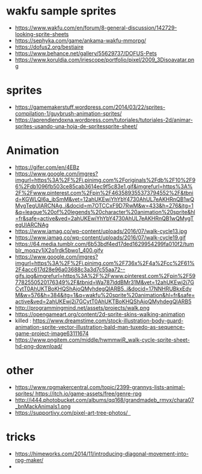 # wakfu sample sprites
- https://www.wakfu.com/en/forum/8-general-discussion/142729-looking-sprite-sheets  
- https://sephyka.com/game/ankama-wakfu-mmorpg/  
- https://dofus2.org/bestiaire  
- https://www.behance.net/gallery/55629737/DOFUS-Pets  
- https://www.koruldia.com/iriescope/portfolio/pixel/2009_3Disoavatar.png  


# sprites
- https://gamemakerstuff.wordpress.com/2014/03/22/sprites-compilation-1/guybrush-animation-sprites/  
- https://aprendiendoxna.wordpress.com/tutoriales/tutoriales-2d/animar-sprites-usando-una-hoja-de-spritessprite-sheet/ 

# Animation
- https://gifer.com/en/4EBz
- https://www.google.com/imgres?imgurl=https%3A%2F%2Fi.pinimg.com%2Foriginals%2Fdb%2F10%2F96%2Fdb1096fb503ce85cab3614ec9f5c83e1.gif&imgrefurl=https%3A%2F%2Fwww.pinterest.com%2Fpin%2F463589355373794552%2F&tbnid=KGWLQI6a_ibSmM&vet=12ahUKEwiYhYbY4730AhUL7eAKHRnQB1wQMygTegUIARCNAg..i&docid=m7OTCCxF9D7RwM&w=433&h=276&itg=1&q=league%20of%20legends%20character%20animation%20sprite&hl=fr&safe=active&ved=2ahUKEwiYhYbY4730AhUL7eAKHRnQB1wQMygTegUIARCNAg
- https://www.iamag.co/wp-content/uploads/2016/07/walk-cycle13.jpg
- https://www.iamag.co/wp-content/uploads/2016/07/walk-cycle19.gif
- https://64.media.tumblr.com/6b53bdf4ed17ded1629954299fa010f2/tumblr_moqzv1jX2q1rdk5bwo1_400.gifv
- https://www.google.com/imgres?imgurl=https%3A%2F%2Fi.pinimg.com%2F736x%2F4a%2Fcc%2F61%2F4acc617d28e96a03688c3a3d7c55aa72--gifs.jpg&imgrefurl=https%3A%2F%2Fwww.pinterest.com%2Fpin%2F597782550520176349%2F&tbnid=Wa787lddBMr31M&vet=12ahUKEwj2j7GCytT0AhUKTBoKHQShAjoQMyhdegQIARB5..i&docid=17NNHRUBkxEdvM&w=576&h=384&itg=1&q=wakfu%20sprite%20animation&hl=fr&safe=active&ved=2ahUKEwj2j7GCytT0AhUKTBoKHQShAjoQMyhdegQIARB5
- http://programmingmind.net/assets/projects/walk.png
- https://opengameart.org/content/2d-sprite-skins-walking-animation
- killed : https://www.dreamstime.com/stock-illustration-body-guard-animation-sprite-vector-illustration-bald-man-tuxedo-as-sequence-game-project-image63111674
- https://www.pngitem.com/middle/hwmmwiR_walk-cycle-sprite-sheet-hd-png-download/

# other
- https://www.rpgmakercentral.com/topic/2399-grannys-lists-animal-sprites/ https://itch.io/game-assets/free/genre-rpg
- http://i444.photobucket.com/albums/qq168/grandmadeb_rmvx/chara07_bnMackAnimals1.png
- https://supportivy.com/pixel-art-tree-photos/  

# tricks
- https://himeworks.com/2014/11/introducing-diagonal-movement-into-rpg-maker/
- 
